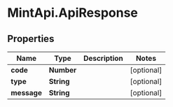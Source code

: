# MintApi.ApiResponse

## Properties

Name | Type | Description | Notes
------------ | ------------- | ------------- | -------------
**code** | **Number** |  | [optional] 
**type** | **String** |  | [optional] 
**message** | **String** |  | [optional] 



